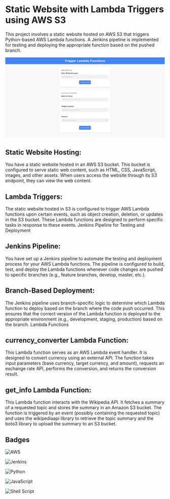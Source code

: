 # Static Website with Lambda Triggers using AWS S3

This project involves a static website hosted on AWS S3 that triggers Python-based AWS Lambda functions. A Jenkins pipeline is implemented for testing and deploying the appropriate function based on the pushed branch.

![Web Screenshot](Trigger_Lambda_Functions_Screenshot.png)


## Static Website Hosting:
You have a static website hosted in an AWS S3 bucket. This bucket is configured to serve static web content, such as HTML, CSS, JavaScript, images, and other assets. When users access the website through its S3 endpoint, they can view the web content.

## Lambda Triggers:
The static website hosted in S3 is configured to trigger AWS Lambda functions upon certain events, such as object creation, deletion, or updates in the S3 bucket. These Lambda functions are designed to perform specific tasks in response to these events.
Jenkins Pipeline for Testing and Deployment

## Jenkins Pipeline:
You have set up a Jenkins pipeline to automate the testing and deployment process for your AWS Lambda functions. The pipeline is configured to build, test, and deploy the Lambda functions whenever code changes are pushed to specific branches (e.g., feature branches, develop, master, etc.).

## Branch-Based Deployment:
The Jenkins pipeline uses branch-specific logic to determine which Lambda function to deploy based on the branch where the code push occurred. This ensures that the correct version of the Lambda function is deployed to the appropriate environment (e.g., development, staging, production) based on the branch.
Lambda Functions

## currency_converter Lambda Function:
This Lambda function serves as an AWS Lambda event handler. It is designed to convert currency using an external API. The function takes input parameters (base currency, target currency, and amount), requests an exchange rate API, performs the conversion, and returns the conversion result.

## get_info Lambda Function:
This Lambda function interacts with the Wikipedia API. It fetches a summary of a requested topic and stores the summary in an Amazon S3 bucket. The function is triggered by an event (possibly containing the requested topic) and uses the wikipediaapi library to retrieve the topic summary and the boto3 library to upload the summary to an S3 bucket.


## Badges

![AWS](https://img.shields.io/badge/AWS-%23FF9900.svg?style=for-the-badge&logo=amazon-aws&logoColor=white)

![Jenkins](https://img.shields.io/badge/jenkins-%232C5263.svg?style=for-the-badge&logo=jenkins&logoColor=white)

![Python](https://img.shields.io/badge/python-3670A0?style=for-the-badge&logo=python&logoColor=ffdd54)

![JavaScript](https://img.shields.io/badge/javascript-%23323330.svg?style=for-the-badge&logo=javascript&logoColor=%23F7DF1E)

![Shell Script](https://img.shields.io/badge/shell_script-%23121011.svg?style=for-the-badge&logo=gnu-bash&logoColor=white)